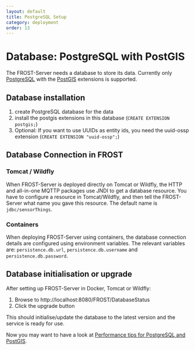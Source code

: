 ```yaml
---
layout: default
title: PostgreSQL Setup
category: deployment
order: 13
---
```


# Database: PostgreSQL with PostGIS

The FROST-Server needs a database to store its data. Currently only [PostgreSQL](https://www.postgresql.org/) with the [PostGIS](https://postgis.net/) extensions is supported.


## Database installation

1. create PostgreSQL database for the data
2. install the postgis extensions in this database (`CREATE EXTENSION postgis;`)
3. Optional: If you want to use UUIDs as entity ids, you need the uuid-ossp extension (`CREATE EXTENSION "uuid-ossp";`)


## Database Connection in FROST

### Tomcat / Wildfly

When FROST-Server is deployed directly on Tomcat or Wildfly, the HTTP and all-in-one MQTTP packages use JNDI to get a database resource.
You have to configure a resource in Tomcat/Wildfly, and then tell the FROST-Server what name you gave this resource.
The default name is `jdbc/sensorThings`.

### Containers

When deploying FROST-Server using containers, the database connection details are configured using environment variables.
The relevant variables are: `persistence.db.url`, `persistence.db.username` and `persistence.db.password`.


## Database initialisation or upgrade

After setting up FROST-Server in Docker, Tomcat or Wildfly:

1. Browse to http://localhost:8080/FROST/DatabaseStatus
2. Click the upgrade button

This should initialise/update the database to the latest version and the service is ready for use.

Now you may want to have a look at  [Performance tips for PostgreSQL and PostGIS](db_performance.md).

